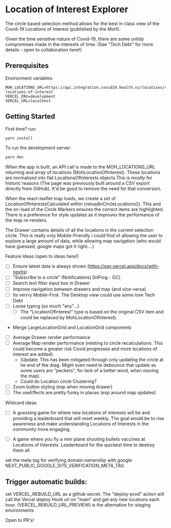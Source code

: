 # Location of Interest Explorer

The circle based selection method allows for the best in class view of the Covid-19 Locations of Interest (published by the MoH).

Given the time sensitive nature of Covid-19, there are some untidy compromises made in the interests of time. (See "Tech Debt" for more details - open to collaboration here!)

## Prerequisites

Environment variables:
```
MOH_LOCATIONS_URL=https://api.integration.covid19.health.nz/locations/v1/current-locations-of-interest
VERCEL_ENV=development
VERCEL_URL=localhost
```


## Getting Started

First time?
run:
```bash
yarn install
```

To run the development server:
```bash
yarn dev
```


When the app is built, an API call is made to the MOH_LOCATIONS_URL returning and array of locations (MohLocationOfInterest).
These locations are normalised into flat LocationsOfInterests objects.This is mostly for historic reasons (The page was previously built around a CSV export directly from GitHub).
It'd be good to remove the need for that conversion.

When the react-leaflet map loads, we create a set of LocationOfInterestsCalculated within (reloadInCircleLocations()). This and the on-load of the Circle Markers ensures the correct items are highlighted. There is a preference for style updates as it improves the performance of the map re-renders.

The Drawer contains details of all the locations in the current selection circle.
This is really only Mobile-Friendly i could find of allowing the user to explore a large amount of data, while allowing map navigation (who would have guessed, google maps got it right....)


Feature Ideas (open to ideas here!)
- [ ] Ensure latest data is always shown (https://swr.vercel.app/docs/with-nextjs)
- [ ] "Subscribe to a circle" (Notifications) [InProg - GC]
- [ ] Search text filter input box in Drawer
- [ ] Improve navigation between drawers and map (and vice-versa)
- [ ] Its verrry Mobile-First. The Desktop view could use some love
Tech Debt
- [ ] Loose typing (so much "any"...)
  - [ ] The "LocationOfInterest" type is based on the original CSV item and could be replaced by MohLocationOfInterest).
- Merge LargeLocationGrid and LocationGrid components
- [ ] Average Drawer render performance
- [ ] Average Map render performance
     (relating to circle recalculations. This could become a greater risk Covid progresses and more locations of interest are added). 
   - (Update: This has been mitigated through only updating the circle at he end of the drag. Might even need to debounce that update as some users are "peckers", for lack of a better word, when moving the map).
    - Could do Location circle Clustering?
- [ ] Zoom button styling (esp when moving drawer)
- [ ] The useEffects are pretty funky in places (esp around map updates)

Wildcard ideas
- [ ] A guessing game for where new locations of interests will be and providing a leaderboard that will reset weekly.
The goal would be to rise awareness and make understanding Locations of Interests in the community more engaging.
- [ ] A game where you fly a mini plane shooting bullets vaccines at Locations of Interests. Leaderboard for the quickest time to destroy them all.


set the meta tag for verifying domain ownership with google
NEXT_PUBLIC_GOOGLE_SITE_VERIFICATION_META_TAG 

## Trigger automatic builds:
set VERCEL_REBUILD_URL as a github secret. The "deploy-prod" action will call the Vercel deploy Hook url on "main" and get any new locations each hour.
(VERCEL_REBUILD_URL_PREVIEW) is the alternative for staging environments

Open to PR's!